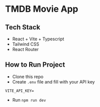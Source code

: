 # TMDB Movie App

## Tech Stack
- React + Vite + Typescript
- Tailwind CSS
- React Router

## How to Run Project
- Clone this repo
- Create `.env` file and fill with your API key
```
VITE_API_KEY=
```
- Run `npm run dev`
